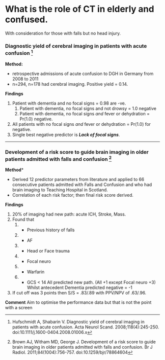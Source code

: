 # What is the role of CT in elderly and confused.

With consideration for those with falls but no head injury.

### Diagnostic yield of cerebral imaging in patients with acute confusion [^Hufschmidt2011] 

[^Hufschmidt2011]: Hufschmidt A, Shabarin V. Diagnostic yield of cerebral imaging in patients with acute confusion. Acta Neurol Scand. 2008;118(4):245-250. doi:10.1111/j.1600-0404.2008.01006.x

**Method:**
 - retrospective admissions of acute confusion to DGH in Germany from 2008 to 2011
 - n=294, n=178 had cerebral imaging. Positive yield = 0.14. 
  
**Findings**
1. Patient with dementia and no focal signs = 0.98 are -ve.
   1. Patient with dementia, no focal signs and not drowsy = 1.0 negative
   2. Patient with dementia, no focal signs *and* fever or dehydration = Pr(1.0) negative. 
2. All patients with no focal signs *and* fever or dehydration = Pr(1.0) for negative. 
3. Single best negative predictor is ***Lack of focal signs***.

---

### Development of a risk score to guide brain imaging in older patients admitted with falls and confusion [^Brown2011]

[^Brown2011]: Brown AJ, Witham MD, George J. Development of a risk score to guide brain imaging in older patients admitted with falls and confusion. Br J Radiol. 2011;84(1004):756-757. doi:10.1259/bjr/78864604

**Method***
 - Derived 12 predictor parameters from literature and applied to 66 consecutive patients admitted with Falls and Confusion and who had brain imaging to Teaching Hospital in Scotland. 
 - Correlation of each risk factor; then final risk score derived. 

**Findings**
1. 20% of imaging had new path: acute ICH, Stroke, Mass. 
2. Found that
   1. - Previous history of falls
   2. - AF
   3. - Head or Face trauma
   4. - Focal neuro
   5. - Warfarin 
   6. - GCS < 14
   All predicted new path. (All +1 except Focal neuro +3)
   Whilst antecedent Dementia predicted negative = -1
1. If cut off was 3 points then S/S = .83/.89 with PPV/NPV of .63/.96. 

**Comment**
Aim to optimise the performance data but that is not the point with a screen 
